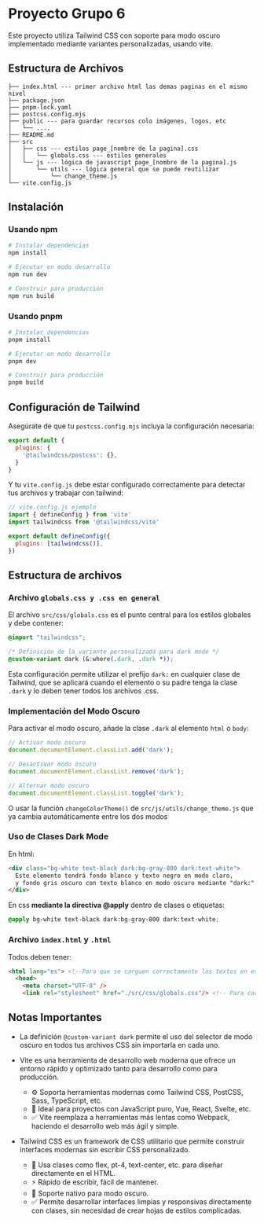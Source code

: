 # Proyecto Grupo 6

Este proyecto utiliza Tailwind CSS con soporte para modo oscuro implementado mediante variantes personalizadas, usando vite.

## Estructura de Archivos

```
├── index.html --- primer archivo html las demas paginas en el mismo nivel
├── package.json
├── pnpm-lock.yaml
├── postcss.config.mjs
├── public --- para guardar recursos colo imágenes, logos, etc
│   └── ....
├── README.md
├── src
│   ├── css --- estilos page_[nombre de la pagina].css
│   │   └── globals.css --- estilos generales
│   └── js --- lógica de javascript page_[nombre de la pagina].js 
│       └── utils --- lógica general que se puede reutilizar
│           └── change_theme.js
└── vite.config.js
```

## Instalación

### Usando npm

```bash
# Instalar dependencias
npm install

# Ejecutar en modo desarrollo
npm run dev

# Construir para producción
npm run build
```

### Usando pnpm

```bash
# Instalar dependencias
pnpm install

# Ejecutar en modo desarrollo
pnpm dev

# Construir para producción
pnpm build
```

## Configuración de Tailwind

Asegúrate de que tu `postcss.config.mjs` incluya la configuración necesaria:

```js
export default {
  plugins: {
    '@tailwindcss/postcss': {},
  }
}
```

Y tu `vite.config.js` debe estar configurado correctamente para detectar tus archivos y trabajar con tailwind:

```js
// vite.config.js ejemplo
import { defineConfig } from 'vite'
import tailwindcss from '@tailwindcss/vite'

export default defineConfig({
  plugins: [tailwindcss()],
})
```

## Estructura de archivos

### Archivo `globals.css y .css en general`

El archivo `src/css/globals.css` es el punto central para los estilos globales y debe contener:

```css
@import "tailwindcss";

/* Definición de la variante personalizada para dark mode */
@custom-variant dark (&:where(.dark, .dark *));
```

Esta configuración permite utilizar el prefijo `dark:` en cualquier clase de Tailwind, que se aplicará cuando el elemento o su padre tenga la clase `.dark` y lo deben tener todos los archivos .css.

### Implementación del Modo Oscuro

Para activar el modo oscuro, añade la clase `.dark` al elemento `html` o `body`:

```js
// Activar modo oscuro
document.documentElement.classList.add('dark');

// Desactivar modo oscuro
document.documentElement.classList.remove('dark');

// Alternar modo oscuro
document.documentElement.classList.toggle('dark');
```
O usar la función ```changeColorTheme()``` de ```src/js/utils/change_theme.js``` que ya cambia automáticamente entre los dos modos

### Uso de Clases Dark Mode

En html:
```html
<div class="bg-white text-black dark:bg-gray-800 dark:text-white">
  Este elemento tendrá fondo blanco y texto negro en modo claro,
  y fondo gris oscuro con texto blanco en modo oscuro mediante "dark:".
</div>
```
En css **mediante la directiva @apply** dentro de clases o etiquetas:
```css
@apply bg-white text-black dark:bg-gray-800 dark:text-white;
```


### Archivo ```index.html``` y ```.html```
Todos deben tener:
```html
<html lang="es"> <!--Para que se carguen correctamente los textos en español-->
  <head>
    <meta charset="UTF-8" />
    <link rel="stylesheet" href="./src/css/globals.css"/> <!-- Para cargar el globals.css-->
```

## Notas Importantes

- La definición `@custom-variant dark` permite el uso del selector de modo oscuro en todos tus archivos CSS sin importarla en cada uno.
- Vite es una herramienta de desarrollo web moderna que ofrece un entorno rápido y optimizado tanto para desarrollo como para producción.
    * ⚙️ Soporta herramientas modernas como Tailwind CSS, PostCSS, Sass, TypeScript, etc.
    * 🧠 Ideal para proyectos con JavaScript puro, Vue, React, Svelte, etc.
    * ✅ Vite reemplaza a herramientas más lentas como Webpack, haciendo el desarrollo web más ágil y simple.

- Tailwind CSS es un framework de CSS utilitario que permite construir interfaces modernas sin escribir CSS personalizado.
    * 🧱 Usa clases como flex, pt-4, text-center, etc. para diseñar directamente en el HTML.
    * ⚡ Rápido de escribir, fácil de mantener.
    * 🌙 Soporte nativo para modo oscuro.
    * ✅ Permite desarrollar interfaces limpias y responsivas directamente con clases, sin necesidad de crear hojas de estilos complicadas.
